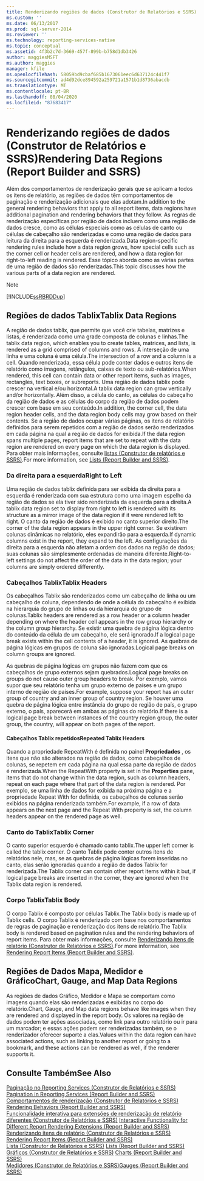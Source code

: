 ```yaml
---
title: Renderizando regiões de dados (Construtor de Relatórios e SSRS) | Microsoft Docs
ms.custom: ''
ms.date: 06/13/2017
ms.prod: sql-server-2014
ms.reviewer: ''
ms.technology: reporting-services-native
ms.topic: conceptual
ms.assetid: 4f3b2c7d-3669-457f-899b-b758d1db3426
author: maggiesMSFT
ms.author: maggies
manager: kfile
ms.openlocfilehash: 58059bd9cbaf685b1673061eec6d637124c441f7
ms.sourcegitcommit: ad4d92dce894592a259721a1571b1d8736abacdb
ms.translationtype: MT
ms.contentlocale: pt-BR
ms.lasthandoff: 08/04/2020
ms.locfileid: "87683417"
---
```

# <a name="rendering-data-regions-report-builder-and-ssrs"></a><span data-ttu-id="a42e4-102">Renderizando regiões de dados (Construtor de Relatórios e SSRS)</span><span class="sxs-lookup"><span data-stu-id="a42e4-102">Rendering Data Regions (Report Builder and SSRS)</span></span>
  <span data-ttu-id="a42e4-103">Além dos comportamentos de renderização gerais que se aplicam a todos os itens de relatório, as regiões de dados têm comportamentos de paginação e renderização adicionais que elas adotam.</span><span class="sxs-lookup"><span data-stu-id="a42e4-103">In addition to the general rendering behaviors that apply to all report items, data regions have additional pagination and rendering behaviors that they follow.</span></span> <span data-ttu-id="a42e4-104">As regras de renderização específicas por região de dados incluem como uma região de dados cresce, como as células especiais como as células de canto ou células de cabeçalho são renderizadas e como uma região de dados para leitura da direita para a esquerda é renderizada.</span><span class="sxs-lookup"><span data-stu-id="a42e4-104">Data region-specific rendering rules include how a data region grows, how special cells such as the corner cell or header cells are rendered, and how a data region for right-to-left reading is rendered.</span></span> <span data-ttu-id="a42e4-105">Esse tópico aborda como as várias partes de uma região de dados são renderizadas.</span><span class="sxs-lookup"><span data-stu-id="a42e4-105">This topic discusses how the various parts of a data region are rendered.</span></span>  
  
> [!NOTE]  
>  [!INCLUDE[ssRBRDDup](../../includes/ssrbrddup-md.md)]  
  
## <a name="tablix-data-regions"></a><span data-ttu-id="a42e4-106">Regiões de dados Tablix</span><span class="sxs-lookup"><span data-stu-id="a42e4-106">Tablix Data Regions</span></span>  
 <span data-ttu-id="a42e4-107">A região de dados tablix, que permite que você crie tabelas, matrizes e listas, é renderizada como uma grade composta de colunas e linhas.</span><span class="sxs-lookup"><span data-stu-id="a42e4-107">The tablix data region, which enables you to create tables, matrices, and lists, is rendered as a grid comprised of columns and rows.</span></span> <span data-ttu-id="a42e4-108">A interseção de uma linha e uma coluna é uma célula.</span><span class="sxs-lookup"><span data-stu-id="a42e4-108">The intersection of a row and a column is a cell.</span></span> <span data-ttu-id="a42e4-109">Quando renderizada, essa célula pode conter dados e outros itens de relatório como imagens, retângulos, caixas de texto ou sub-relatórios.</span><span class="sxs-lookup"><span data-stu-id="a42e4-109">When rendered, this cell can contain data or other report items, such as images, rectangles, text boxes, or subreports.</span></span> <span data-ttu-id="a42e4-110">Uma região de dados tablix pode crescer na vertical e/ou horizontal.</span><span class="sxs-lookup"><span data-stu-id="a42e4-110">A tablix data region can grow vertically and/or horizontally.</span></span> <span data-ttu-id="a42e4-111">Além disso, a célula do canto, as células do cabeçalho da região de dados e as células do corpo da região de dados podem crescer com base em seu conteúdo.</span><span class="sxs-lookup"><span data-stu-id="a42e4-111">In addition, the corner cell, the data region header cells, and the data region body cells may grow based on their contents.</span></span> <span data-ttu-id="a42e4-112">Se a região de dados ocupar várias páginas, os itens de relatório definidos para serem repetidos com a região de dados serão renderizados em cada página na qual a região de dados for exibida.</span><span class="sxs-lookup"><span data-stu-id="a42e4-112">If the data region spans multiple pages, report items that are set to repeat with the data region are rendered on every page on which the data region is displayed.</span></span> <span data-ttu-id="a42e4-113">Para obter mais informações, consulte [listas &#40;Construtor de relatórios e SSRS&#41;](tables-matrices-and-lists-report-builder-and-ssrs.md).</span><span class="sxs-lookup"><span data-stu-id="a42e4-113">For more information, see [Lists &#40;Report Builder and SSRS&#41;](tables-matrices-and-lists-report-builder-and-ssrs.md).</span></span>  
  
### <a name="right-to-left"></a><span data-ttu-id="a42e4-114">Da direita para a esquerda</span><span class="sxs-lookup"><span data-stu-id="a42e4-114">Right to Left</span></span>  
 <span data-ttu-id="a42e4-115">Uma região de dados tablix definida para ser exibida da direita para a esquerda é renderizada com sua estrutura como uma imagem espelho da região de dados se ela tiver sido renderizada da esquerda para a direita.</span><span class="sxs-lookup"><span data-stu-id="a42e4-115">A tablix data region set to display from right to left is rendered with its structure as a mirror image of the data region if it were rendered left to right.</span></span> <span data-ttu-id="a42e4-116">O canto da região de dados é exibido no canto superior direito.</span><span class="sxs-lookup"><span data-stu-id="a42e4-116">The corner of the data region appears in the upper right corner.</span></span> <span data-ttu-id="a42e4-117">Se existirem colunas dinâmicas no relatório, eles expandirão para a esquerda.</span><span class="sxs-lookup"><span data-stu-id="a42e4-117">If dynamic columns exist in the report, they expand to the left.</span></span> <span data-ttu-id="a42e4-118">As configurações da direita para a esquerda não afetam a ordem dos dados na região de dados; suas colunas são simplesmente ordenadas de maneira diferente.</span><span class="sxs-lookup"><span data-stu-id="a42e4-118">Right-to-left settings do not affect the order of the data in the data region; your columns are simply ordered differently.</span></span>  
  
### <a name="tablix-headers"></a><span data-ttu-id="a42e4-119">Cabeçalhos Tablix</span><span class="sxs-lookup"><span data-stu-id="a42e4-119">Tablix Headers</span></span>  
 <span data-ttu-id="a42e4-120">Os cabeçalhos Tablix são renderizados como um cabeçalho de linha ou um cabeçalho de coluna, dependendo de onde a célula do cabeçalho é exibida na hierarquia do grupo de linhas ou da hierarquia do grupo de colunas.</span><span class="sxs-lookup"><span data-stu-id="a42e4-120">Tablix headers are rendered as a row header or a column header depending on where the header cell appears in the row group hierarchy or the column group hierarchy.</span></span> <span data-ttu-id="a42e4-121">Se existir uma quebra de página lógica dentro do conteúdo da célula de um cabeçalho, ele será ignorado.</span><span class="sxs-lookup"><span data-stu-id="a42e4-121">If a logical page break exists within the cell contents of a header, it is ignored.</span></span> <span data-ttu-id="a42e4-122">As quebras de página lógicas em grupos de coluna são ignoradas.</span><span class="sxs-lookup"><span data-stu-id="a42e4-122">Logical page breaks on column groups are ignored.</span></span>  
  
 <span data-ttu-id="a42e4-123">As quebras de página lógicas em grupos não fazem com que os cabeçalhos de grupo externos sejam quebrados.</span><span class="sxs-lookup"><span data-stu-id="a42e4-123">Logical page breaks on groups do not cause outer group headers to break.</span></span> <span data-ttu-id="a42e4-124">Por exemplo, vamos supor que seu relatório tenha um grupo externo de países e um grupo interno de região de países.</span><span class="sxs-lookup"><span data-stu-id="a42e4-124">For example, suppose your report has an outer group of country and an inner group of country region.</span></span> <span data-ttu-id="a42e4-125">Se houver uma quebra de página lógica entre instância do grupo de região de país, o grupo externo, o país, aparecerá em ambas as páginas do relatório.</span><span class="sxs-lookup"><span data-stu-id="a42e4-125">If there is a logical page break between instances of the country region group, the outer group, the country, will appear on both pages of the report.</span></span>  
  
#### <a name="repeated-tablix-headers"></a><span data-ttu-id="a42e4-126">Cabeçalhos Tablix repetidos</span><span class="sxs-lookup"><span data-stu-id="a42e4-126">Repeated Tablix Headers</span></span>  
 <span data-ttu-id="a42e4-127">Quando a propriedade RepeatWith é definida no painel **Propriedades** , os itens que não são alterados na região de dados, como cabeçalhos de colunas, se repetem em cada página na qual essa parte da região de dados é renderizada.</span><span class="sxs-lookup"><span data-stu-id="a42e4-127">When the RepeatWith property is set in the **Properties** pane, items that do not change within the data region, such as column headers, repeat on each page where that part of the data region is rendered.</span></span> <span data-ttu-id="a42e4-128">Por exemplo, se uma linha de dados for exibida na próxima página e a propriedade Repeat With for definida, os cabeçalhos de colunas serão exibidos na página renderizada também.</span><span class="sxs-lookup"><span data-stu-id="a42e4-128">For example, if a row of data appears on the next page and the Repeat With property is set, the column headers appear on the rendered page as well.</span></span>  
  
### <a name="tablix-corner"></a><span data-ttu-id="a42e4-129">Canto do Tablix</span><span class="sxs-lookup"><span data-stu-id="a42e4-129">Tablix Corner</span></span>  
 <span data-ttu-id="a42e4-130">O canto superior esquerdo é chamado canto tablix.</span><span class="sxs-lookup"><span data-stu-id="a42e4-130">The upper left corner is called the tablix corner.</span></span> <span data-ttu-id="a42e4-131">O canto Tablix pode conter outros itens de relatórios nele, mas, se as quebras de página lógicas forem inseridas no canto, elas serão ignoradas quando a região de dados Tablix for renderizada.</span><span class="sxs-lookup"><span data-stu-id="a42e4-131">The Tablix corner can contain other report items within it but, if logical page breaks are inserted in the corner, they are ignored when the Tablix data region is rendered.</span></span>  
  
### <a name="tablix-body"></a><span data-ttu-id="a42e4-132">Corpo Tablix</span><span class="sxs-lookup"><span data-stu-id="a42e4-132">Tablix Body</span></span>  
 <span data-ttu-id="a42e4-133">O corpo Tablix é composto por células Tablix.</span><span class="sxs-lookup"><span data-stu-id="a42e4-133">The Tablix body is made up of Tablix cells.</span></span> <span data-ttu-id="a42e4-134">O corpo Tablix é renderizado com base nos comportamentos de regras de paginação e renderização dos itens de relatório.</span><span class="sxs-lookup"><span data-stu-id="a42e4-134">The Tablix body is rendered based on pagination rules and the rendering behaviors of report items.</span></span> <span data-ttu-id="a42e4-135">Para obter mais informações, consulte [Renderizando itens de relatório &#40;Construtor de Relatórios e SSRS&#41;](rendering-report-items-report-builder-and-ssrs.md).</span><span class="sxs-lookup"><span data-stu-id="a42e4-135">For more information, see [Rendering Report Items &#40;Report Builder and SSRS&#41;](rendering-report-items-report-builder-and-ssrs.md).</span></span>  
  
## <a name="chart-gauge-and-map-data-regions"></a><span data-ttu-id="a42e4-136">Regiões de Dados Mapa, Medidor e Gráfico</span><span class="sxs-lookup"><span data-stu-id="a42e4-136">Chart, Gauge, and Map Data Regions</span></span>  
 <span data-ttu-id="a42e4-137">As regiões de dados Gráfico, Medidor e Mapa se comportam como imagens quando elas são renderizadas e exibidas no corpo do relatório.</span><span class="sxs-lookup"><span data-stu-id="a42e4-137">Chart, Gauge, and Map data regions behave like images when they are rendered and displayed in the report body.</span></span> <span data-ttu-id="a42e4-138">Os valores na região de dados podem ter ações associadas, como link para outro relatório ou ir para um marcador; e essas ações podem ser renderizadas também, se o renderizador oferecer suporte a elas.</span><span class="sxs-lookup"><span data-stu-id="a42e4-138">Values within the data region can have associated actions, such as linking to another report or going to a bookmark, and these actions can be rendered as well, if the renderer supports it.</span></span>  
  
## <a name="see-also"></a><span data-ttu-id="a42e4-139">Consulte Também</span><span class="sxs-lookup"><span data-stu-id="a42e4-139">See Also</span></span>  
 <span data-ttu-id="a42e4-140">[Paginação no Reporting Services &#40;Construtor de Relatórios e SSRS&#41;](pagination-in-reporting-services-report-builder-and-ssrs.md) </span><span class="sxs-lookup"><span data-stu-id="a42e4-140">[Pagination in Reporting Services &#40;Report Builder  and SSRS&#41;](pagination-in-reporting-services-report-builder-and-ssrs.md) </span></span>  
 <span data-ttu-id="a42e4-141">[Comportamentos de renderização &#40;Construtor de Relatórios e SSRS&#41;](rendering-behaviors-report-builder-and-ssrs.md) </span><span class="sxs-lookup"><span data-stu-id="a42e4-141">[Rendering Behaviors &#40;Report Builder  and SSRS&#41;](rendering-behaviors-report-builder-and-ssrs.md) </span></span>  
 <span data-ttu-id="a42e4-142">[Funcionalidade interativa para extensões de renderização de relatório diferentes &#40;Construtor de Relatórios e SSRS&#41;](../report-builder/interactive-functionality-different-report-rendering-extensions.md) </span><span class="sxs-lookup"><span data-stu-id="a42e4-142">[Interactive Functionality for Different Report Rendering Extensions &#40;Report Builder and SSRS&#41;](../report-builder/interactive-functionality-different-report-rendering-extensions.md) </span></span>  
 <span data-ttu-id="a42e4-143">[Renderizando itens de relatório &#40;Construtor de Relatórios e SSRS&#41;](rendering-report-items-report-builder-and-ssrs.md) </span><span class="sxs-lookup"><span data-stu-id="a42e4-143">[Rendering Report Items &#40;Report Builder and SSRS&#41;](rendering-report-items-report-builder-and-ssrs.md) </span></span>  
 <span data-ttu-id="a42e4-144">[Lista &#40;Construtor de Relatórios e SSRS&#41;](tables-matrices-and-lists-report-builder-and-ssrs.md) </span><span class="sxs-lookup"><span data-stu-id="a42e4-144">[Lists &#40;Report Builder and SSRS&#41;](tables-matrices-and-lists-report-builder-and-ssrs.md) </span></span>  
 <span data-ttu-id="a42e4-145">[Gráficos &#40;Construtor de Relatórios e SSRS&#41;](charts-report-builder-and-ssrs.md) </span><span class="sxs-lookup"><span data-stu-id="a42e4-145">[Charts &#40;Report Builder and SSRS&#41;](charts-report-builder-and-ssrs.md) </span></span>  
 [<span data-ttu-id="a42e4-146">Medidores &#40;Construtor de Relatórios e SSRS&#41;</span><span class="sxs-lookup"><span data-stu-id="a42e4-146">Gauges &#40;Report Builder and SSRS&#41;</span></span>](gauges-report-builder-and-ssrs.md)  
  
  
